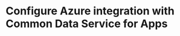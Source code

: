 # Configure Azure integration with Common Data Service for Apps

<!-- https://docs.microsoft.com/en-us/dynamics365/customer-engagement/developer/configure-azure-integration

SAS is the only option, ACS was the old way -->